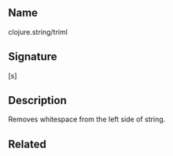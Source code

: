 ## Name
clojure.string/triml

## Signature
[s]

## Description

Removes whitespace from the left side of string.

## Related
